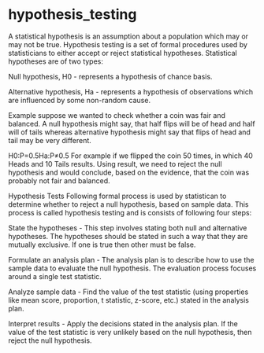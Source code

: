 # hypothesis_testing
A statistical hypothesis is an assumption about a population which may or may not be true. Hypothesis testing is a set of formal procedures used by statisticians to either accept or reject statistical hypotheses. Statistical hypotheses are of two types:

Null hypothesis, H0 - represents a hypothesis of chance basis.

Alternative hypothesis, Ha - represents a hypothesis of observations which are influenced by some non-random cause.

Example
suppose we wanted to check whether a coin was fair and balanced. A null hypothesis might say, that half flips will be of head and half will of tails whereas alternative hypothesis might say that flips of head and tail may be very different.

H0:P=0.5Ha:P≠0.5
For example if we flipped the coin 50 times, in which 40 Heads and 10 Tails results. Using result, we need to reject the null hypothesis and would conclude, based on the evidence, that the coin was probably not fair and balanced.

Hypothesis Tests
Following formal process is used by statistican to determine whether to reject a null hypothesis, based on sample data. This process is called hypothesis testing and is consists of following four steps:

State the hypotheses - This step involves stating both null and alternative hypotheses. The hypotheses should be stated in such a way that they are mutually exclusive. If one is true then other must be false.

Formulate an analysis plan - The analysis plan is to describe how to use the sample data to evaluate the null hypothesis. The evaluation process focuses around a single test statistic.

Analyze sample data - Find the value of the test statistic (using properties like mean score, proportion, t statistic, z-score, etc.) stated in the analysis plan.

Interpret results - Apply the decisions stated in the analysis plan. If the value of the test statistic is very unlikely based on the null hypothesis, then reject the null hypothesis.
